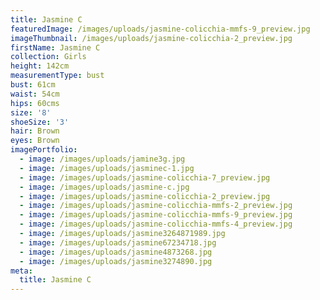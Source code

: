 ```yaml
---
title: Jasmine C
featuredImage: /images/uploads/jasmine-colicchia-mmfs-9_preview.jpg
imageThumbnail: /images/uploads/jasmine-colicchia-2_preview.jpg
firstName: Jasmine C
collection: Girls
height: 142cm
measurementType: bust
bust: 61cm
waist: 54cm
hips: 60cms
size: '8'
shoeSize: '3'
hair: Brown
eyes: Brown
imagePortfolio:
  - image: /images/uploads/jamine3g.jpg
  - image: /images/uploads/jasminec-1.jpg
  - image: /images/uploads/jasmine-colicchia-7_preview.jpg
  - image: /images/uploads/jasmine-c.jpg
  - image: /images/uploads/jasmine-colicchia-2_preview.jpg
  - image: /images/uploads/jasmine-colicchia-mmfs-2_preview.jpg
  - image: /images/uploads/jasmine-colicchia-mmfs-9_preview.jpg
  - image: /images/uploads/jasmine-colicchia-mmfs-4_preview.jpg
  - image: /images/uploads/jasmine3264871989.jpg
  - image: /images/uploads/jasmine67234718.jpg
  - image: /images/uploads/jasmine4873268.jpg
  - image: /images/uploads/jasmine3274890.jpg
meta:
  title: Jasmine C
---
```


